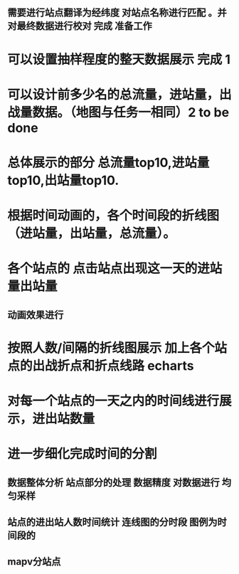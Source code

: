 ## 需要进行站点翻译为经纬度 对站点名称进行匹配 。并对最终数据进行校对 完成 准备工作
# 可以设置抽样程度的整天数据展示 完成 1
# 可以设计前多少名的总流量，进站量，出战量数据。（地图与任务一相同）2 to be done

# 总体展示的部分 总流量top10,进站量top10,出站量top10.

# 根据时间动画的，各个时间段的折线图（进站量，出站量，总流量）。
# 各个站点的 点击站点出现这一天的进站量出站量



## 动画效果进行

# 按照人数/间隔的折线图展示 加上各个站点的出战折点和折点线路 echarts
# 对每一个站点的一天之内的时间线进行展示，进出站数量
# 进一步细化完成时间的分割


## 数据整体分析   站点部分的处理 数据精度 对数据进行 均匀采样
## 站点的进出站人数时间统计  连线图的分时段   图例为时间段的
## mapv分站点

